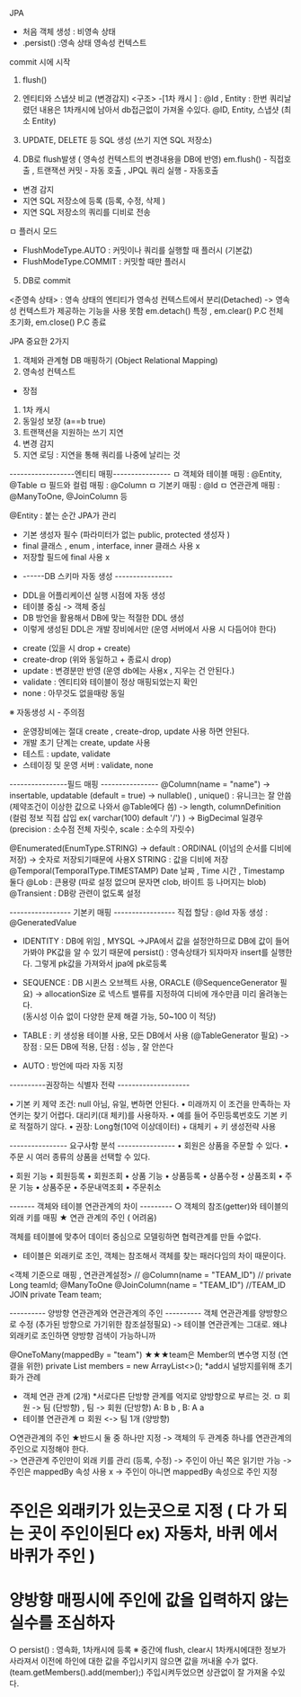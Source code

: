 
JPA
- 처음 객체 생성 : 비영속 상태 
- .persist() :영속 상태
영속성 컨텍스트 

commit 시에 시작 
1. flush()

2. 엔티티와 스냅샷 비교 (변경감지)
<구조>
-[1차 캐시 ] : @Id , Entity : 한번 쿼리날렸던 내용은 1차캐시에 남아서 db접근없이 가져올 수있다.
@ID,  Entity,  스냅샷 (최소 Entity)
  
3. UPDATE, DELETE 등 SQL 생성 (쓰기 지연 SQL 저장소)

4. DB로 flush발생 ( 영속성 컨텍스트의 변경내용을 DB에 반영) 
em.flush() - 직접호출 , 트랜잭션 커밋 - 자동 호출 , JPQL 쿼리 실행 - 자동호출 
- 변경 감지
- 지연 SQL 저장소에 등록 (등록, 수정, 삭제 )
- 지연 SQL 저장소의 쿼리를 디비로 전송  

ㅁ 플러시 모드 
- FlushModeType.AUTO : 커밋이나 쿼리를 실행할 때 플러시 (기본값)
- FlushModeType.COMMIT : 커밋할 때만 플러시 

5. DB로 commit

<준영속 상태>  : 영속 상태의 엔티티가 영속성 컨텍스트에서 분리(Detached)
-> 영속성 컨텍스트가 제공하는 기능을 사용 못함
em.detach() 특정 , em.clear() P.C 전체 초기화, em.close() P.C 종료


JPA 중요한 2가지
1. 객체와 관계형 DB 매핑하기 (Object Relational Mapping)
2. 영속성 컨텍스트
- 장점
1. 1차 캐시 
2. 동일성 보장 (a==b true) 
3. 트랜잭션을 지원하는 쓰기 지연
4. 변경 감지
5. 지연 로딩 : 지연을 통해 쿼리를 나중에 날리는 것 


------------------엔티티 매핑----------------
ㅁ 객체와 테이블 매핑 : @Entity, @Table
ㅁ 필드와 컬럼 매핑  : @Column
ㅁ 기본키 매핑 : @Id
ㅁ 연관관계 매핑 : @ManyToOne, @JoinColumn 등 

@Entity : 붙는 순간 JPA가 관리 
* 기본 생성자 필수 (파라미터가 없는 public, protected  생성자 )
* final 클래스 , enum , interface, inner 클래스 사용 x
* 저장할 필드에 final 사용 x 

- ------DB 스키마 자동 생성 ----------------
* DDL을 어플리케이션 실행 시점에 자동 생성 
* 테이블 중심 -> 객체 중심
* DB 방언을 활용해서 DB에 맞는 적절한 DDL 생성 
* 이렇게 생성된 DDL은 개발 장비에서만 (운영 서버에서 사용 시 다듬어야 한다) 
- create (있을 시 drop + create)
- create-drop (위와 동일하고 + 종료시 drop)
- update : 변경분만 반영 (운영 db에는 사용x , 지우는 건 안된다.)
- validate : 엔티티와 테이블이 정상 매핑되었는지 확인 
- none : 아무것도 없을때랑 동일 

※ 자동생성 시 - 주의점
- 운영장비에는 절대 create , create-drop, update 사용 하면 안된다.
- 개발 초기 단계는 create, update 사용
- 테스트 : update, validate 
- 스테이징 및 운영 서버 : validate, none   

----------------필드 매핑 ----------------
@Column(name = "name")
-> insertable, updatable (default = true) 
-> nullable() , unique() : 유니크는 잘 안씀 (제약조건이 이상한 값으로 나와서 @Table에다 씀) 
-> length, columnDefinition (컬럼 정보 직접 삽입 ex( varchar(100) default '/') )
-> BigDecimal 일경우 (precision : 소수점 전체 자릿수, scale : 소수의 자릿수) 
 
@Enumerated(EnumType.STRING)
-> default : ORDINAL (이넘의 순서를 디비에 저장) -> 숫자로 저장되기때문에 사용X
      STRING : 값을 디비에 저장 
@Temporal(TemporalType.TIMESTAMP) Date 날짜 , Time 시간 , Timestamp 둘다 
@Lob : 큰용량  (따로 설정 없으며 문자면 clob, 바이트 등 나머지는 blob)
@Transient : DB랑 관련이 없도록 설정

----------------- 기본키 매핑 -----------------
직접 할당 : @Id 
자동 생성 : @GeneratedValue 
 * IDENTITY : DB에 위임 , MYSQL 
->JPA에서 값을 설정안하므로 DB에 값이 들어가봐야 PK값을 알 수 있기 때문에 
persist() : 영속상태가 되자마자 insert를 실행한다. 그렇게 pk값을 가져와서 jpa에 pk로등록 

 * SEQUENCE : DB 시퀸스 오브젝트 사용, ORACLE (@SequenceGenerator 필요)
-> allocationSize 로 넥스트 밸류를 지정하여 디비에 개수만큼 미리 올려놓는다.  
(동시성 이슈 없이 다양한 문제 해결 가능, 50~100 이 적당)

 * TABLE : 키 생성용 테이블 사용, 모든 DB에서 사용 (@TableGenerator 필요)
-> 장점 : 모든 DB에 적용, 단점 : 성능 , 잘 안쓴다 

 * AUTO : 방언에 따라 자동 지정 

----------권장하는 식별자 전략 --------------------

• 기본 키 제약 조건: null 아님, 유일, 변하면 안된다.
• 미래까지 이 조건을 만족하는 자연키는 찾기 어렵다. 대리키(대
체키)를 사용하자.
• 예를 들어 주민등록번호도 기본 키로 적절하기 않다.
• 권장: Long형(10억 이상데이터) + 대체키 + 키 생성전략 사용


---------------- 요구사항 분석 ----------------
• 회원은 상품을 주문할 수 있다.
• 주문 시 여러 종류의 상품을 선택할 수 있다.

• 회원 기능
  • 회원등록
  • 회원조회
• 상품 기능
  • 상품등록
  • 상품수정
  • 상품조회
• 주문 기능
  • 상품주문
  • 주문내역조회
  • 주문취소


------- 객체와 테이블 연관관계의 차이 ---------
○ 객체의 참조(getter)와 테이블의 외래 키를 매핑
★ 연관 관계의 주인 ( 어려움) 

객체를 테이블에 맞추어 데이터 중심으로 모델링하면 협력관계를 만들 수없다.
- 테이블은 외래키로 조인, 객체는 참조해서 객체를 찾는 패러다임의 차이 때문이다. 

<객체 기준으로 매핑 , 연관관계설정>
// @Column(name = "TEAM_ID")
//    private Long teamId;
    @ManyToOne
    @JoinColumn(name = "TEAM_ID") //TEAM_ID JOIN 
    private Team team;

---------- 양방향 연관관계와 연관관계의 주인 ----------
객체 연관관계를 양방향으로 수정 (추가된 방향으로 가기위한 참조설정필요)
-> 테이블 연관관계는 그대로. 왜냐 외래키로 조인하면 양방향 검색이 가능하니까 

 @OneToMany(mappedBy = "team") ★★★team은 Member의 변수명 지정 (연결을 위한)
    private List<Member> members = new ArrayList<>(); *add시 널방지를위해 초기화가 관례 

- 객체 연관 관계 (2개) *서로다른 단방향 관계를 억지로 양방향으로 부르는 것.
ㅁ 회원 -> 팀 (단방향) , 팀 -> 회원 (단방향)
A: B b , B: A a
- 테이블 연관관계 
ㅁ 회원 <-> 팀 1개 (양방향)

○연관관계의 주인 ★반드시 둘 중 하나만 지정 
-> 객체의 두 관계중 하나를 연관관계의 주인으로 지정해야 한다.  
-> 연관관계 주인만이 외래 키를 관리 (등록, 수정) 
-> 주인이 아닌 쪽은 읽기만 가능 
-> 주인은 mappedBy 속성 사용 x
-> 주인이 아니면 mappedBy 속성으로 주인 지정 

# 주인은 외래키가 있는곳으로 지정 ( 다 가 되는 곳이 주인이된다 ex) 자동차, 바퀴 에서 바퀴가 주인 )
# 양방향 매핑시에 주인에 값을 입력하지 않는 실수를 조심하자 
○ persist() : 영속화, 1차캐시에 등록 
※ 중간에 flush, clear시 1차캐시에대한 정보가 사라져서 이전에 하인에 대한 값을 주입시키지 않으면
값을 꺼내올 수가 없다. (team.getMembers().add(member);)
주입시켜두었으면 상관없이 잘 가져올 수있다.
